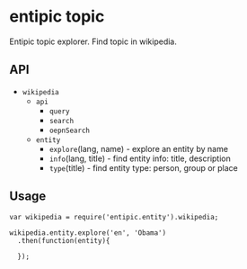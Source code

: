 # entipic topic

Entipic topic explorer. Find topic in wikipedia.

## API

- `wikipedia`
  + `api`
    + `query`
    + `search`
    + `oepnSearch`
  + `entity`
    + `explore`(lang, name) - explore an entity by name
    + `info`(lang, title) - find entity info: title, description
    + `type`(title) - find entity type: person, group or place

## Usage

```
var wikipedia = require('entipic.entity').wikipedia;

wikipedia.entity.explore('en', 'Obama')
  .then(function(entity){
    
  });
```
